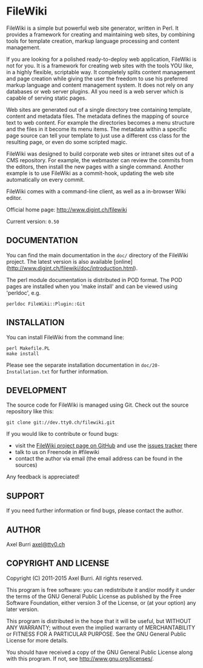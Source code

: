 FileWiki
========

FileWiki is a simple but powerful web site generator, written in
Perl. It provides a framework for creating and maintaining web sites,
by combining tools for template creation, markup language processing
and content management.

If you are looking for a polished ready-to-deploy web application,
FileWiki is not for you. It is a framework for creating web sites with
the tools YOU like, in a highly flexible, scriptable way. It
completely splits content management and page creation while giving
the user the freedom to use his preferred markup language and content
management system. It does not rely on any databases or web server
plugins. All you need is a web server which is capable of serving
static pages.

Web sites are generated out of a single directory tree containing
template, content and metadata files. The metadata defines the mapping
of source text to web content. For example the directories becomes a
menu structure and the files in it become its menu items. The metadata
within a specific page source can tell your template to just use a
different css class for the resulting page, or even do some scripted
magic.

FileWiki was designed to build corporate web sites or intranet sites
out of a CMS repository. For example, the webmaster can review the
commits from the editors, then install the new pages with a single
command. Another example is to use FileWiki as a commit-hook, updating
the web site automatically on every commit.

FileWiki comes with a command-line client, as well as a in-browser
Wiki editor.


Official home page: <http://www.digint.ch/filewiki>

Current version: `0.50`


DOCUMENTATION
-------------

You can find the main documentation in the `doc/` directory of the
FileWiki project. The latest version is also available [online]
(http://www.digint.ch/filewiki/doc/introduction.html).

The perl module documentation is distributed in POD format. The POD
pages are installed when you 'make install' and can be viewed using
'perldoc', e.g.

    perldoc FileWiki::Plugin::Git


INSTALLATION
------------

You can install FileWiki from the command line:

    perl Makefile.PL
    make install

Please see the separate installation documentation in
`doc/20-Installation.txt` for further information.


DEVELOPMENT
-----------

The source code for FileWiki is managed using Git. Check out the
source repository like this:

    git clone git://dev.tty0.ch/filewiki.git

If you would like to contribute or found bugs:

- visit the [FileWiki project page on GitHub] and use the [issues
  tracker] there
- talk to us on Freenode in #filewiki
- contact the author via email (the email address can be found in the
  sources)

Any feedback is appreciated!

  [FileWiki project page on GitHub]: http://github.com/digint/filewiki
  [issues tracker]: http://github.com/digint/filewiki/issues


SUPPORT
-------

If you need further information or find bugs, please contact the
author.


AUTHOR
------

Axel Burri <axel@tty0.ch>


COPYRIGHT AND LICENSE
---------------------

Copyright (C) 2011-2015 Axel Burri. All rights reserved.

This program is free software: you can redistribute it and/or modify
it under the terms of the GNU General Public License as published by
the Free Software Foundation, either version 3 of the License, or (at
your option) any later version.

This program is distributed in the hope that it will be useful, but
WITHOUT ANY WARRANTY; without even the implied warranty of
MERCHANTABILITY or FITNESS FOR A PARTICULAR PURPOSE. See the GNU
General Public License for more details.

You should have received a copy of the GNU General Public License
along with this program. If not, see <http://www.gnu.org/licenses/>.
